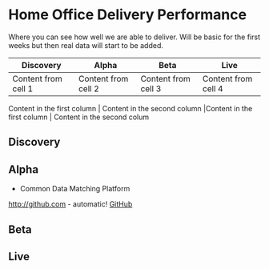 # Home Office Delivery Performance

Where you can see how well we are able to deliver. Will be basic for the first weeks but then real data will start to be added.

Discovery | Alpha | Beta  | Live
------------ | ------------- | ------------ | -------------
Content from cell 1 | Content from cell 2 | Content from cell 3 | Content from cell 4


Content in the first column | Content in the second column |Content in the first column | Content in the second colum



## Discovery

## Alpha
- Common Data Matching Platform

http://github.com - automatic!
[GitHub](http://github.com)


## Beta

## Live
